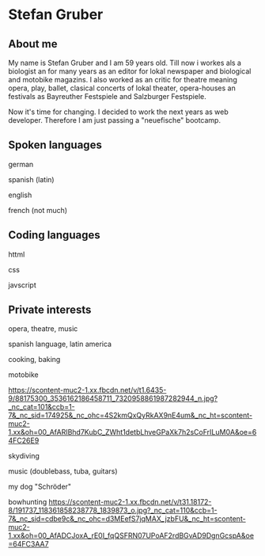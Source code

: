 # Stefan Gruber



   
## About me

My name is Stefan Gruber and I am 59 years old. Till now i workes als a biologist an for many years as an editor for lokal newspaper and biological and motobike magazins. I also worked as an critic for theatre meaning opera, play, ballet, clasical concerts of lokal theater, opera-houses an festivals as Bayreuther Festspiele and Salzburger Festspiele.

Now it's time for changing. I decided to work the next years as web developer. Therefore I am just passing a "neuefische" bootcamp.


## Spoken languages

german

spanish (latin)

english

french (not much)


## Coding languages

httml

css

javscript


## Private interests

opera, theatre, music



spanish language, latin america

cooking, baking

[
](https://scontent-muc2-1.xx.fbcdn.net/v/t1.18169-9/1551716_580019768739649_260973050_n.jpg?_nc_cat=101&ccb=1-7&_nc_sid=19026a&_nc_ohc=JgLNqlRciRYAX_LlGxg&_nc_ht=scontent-muc2-1.xx&oh=00_AfBgowZWYEdjcP9OJcNjOvepi3rIubRVGr30B_K0jFRq2w&oe=64FC2A5B)

motobike

[
](https://scontent-muc2-1.xx.fbcdn.net/v/t1.6435-9/88175300_3536162186458711_7320958861987282944_n.jpg?_nc_cat=101&ccb=1-7&_nc_sid=174925&_nc_ohc=4S2kmQxQyRkAX9nE4um&_nc_ht=scontent-muc2-1.xx&oh=00_AfARIBhd7KubC_ZWht1detbLhveGPaXk7h2sCoFrILuM0A&oe=64FC26E9)https://scontent-muc2-1.xx.fbcdn.net/v/t1.6435-9/88175300_3536162186458711_7320958861987282944_n.jpg?_nc_cat=101&ccb=1-7&_nc_sid=174925&_nc_ohc=4S2kmQxQyRkAX9nE4um&_nc_ht=scontent-muc2-1.xx&oh=00_AfARIBhd7KubC_ZWht1detbLhveGPaXk7h2sCoFrILuM0A&oe=64FC26E9

skydiving

music (doublebass, tuba, guitars)

my dog "Schröder"


bowhunting
[
](https://scontent-muc2-1.xx.fbcdn.net/v/t31.18172-8/191737_118361858238778_1839873_o.jpg?_nc_cat=110&ccb=1-7&_nc_sid=cdbe9c&_nc_ohc=d3MEefS7jqMAX_jzbFU&_nc_ht=scontent-muc2-1.xx&oh=00_AfADCJoxA_rE0I_fqQSFRN07UPoAF2rdBGvAD9DgnGcspA&oe=64FC3AA7)https://scontent-muc2-1.xx.fbcdn.net/v/t31.18172-8/191737_118361858238778_1839873_o.jpg?_nc_cat=110&ccb=1-7&_nc_sid=cdbe9c&_nc_ohc=d3MEefS7jqMAX_jzbFU&_nc_ht=scontent-muc2-1.xx&oh=00_AfADCJoxA_rE0I_fqQSFRN07UPoAF2rdBGvAD9DgnGcspA&oe=64FC3AA7




   
